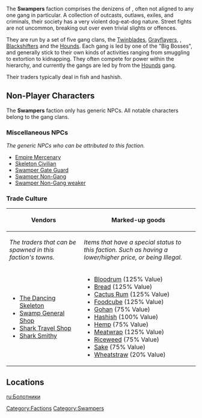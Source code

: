 The **Swampers** faction comprises the denizens of [](The_Swamp.md), often not aligned to any one gang in
particular. A collection of outcasts, outlaws, exiles, and criminals,
their society has a very violent dog-eat-dog nature. Street fights are
not uncommon, breaking out over even trivial slights or offences.

They are run by a set of five gang clans, the
[Twinblades](Twinblades.md "wikilink"),
[Grayflayers](Grayflayers.md "wikilink"), [](Stone_Rats.md), [Blackshifters](Blackshifters.md "wikilink")
and the [Hounds](Hounds.md "wikilink"). Each gang is led by one of the "Big
Bosses", and generally stick to their own kinds of activities ranging
from smuggling to extortion to kidnapping. They often compete for power
within the hierarchy, and currently the gangs are led by [](Big_Grim.md) from the [Hounds](Hounds.md "wikilink") gang.

Their traders typically deal in fish and hashish.

## Non-Player Characters

The **Swampers** faction only has generic NPCs. All notable characters
belong to the gang clans.

### Miscellaneous NPCs

*The generic NPCs who can be attributed to this faction.*

- [Empire Mercenary](Empire_Mercenary.md "wikilink")
- [Skeleton Civilian](Skeleton_Civilian.md "wikilink")
- [Swamper Gate Guard](Swamper_Gate_Guard.md "wikilink")
- [Swamper Non-Gang](Swamper_Non-Gang.md "wikilink")
- [Swamper Non-Gang weaker](Swamper_Non-Gang_weaker "wikilink")

### Trade Culture

<table>
<thead>
<tr class="header">
<th><p>Vendors</p></th>
<th><p>Marked-up goods</p></th>
</tr>
</thead>
<tbody>
<tr class="odd">
<td><p><em>The traders that can be spawned in this faction's
towns.</em></p></td>
<td><p><em>Items that have a special status to this faction. Such as
having a lower/higher price, or being Illegal.</em></p></td>
</tr>
<tr class="even">
<td><ul>
<li><a href="The_Dancing_Skeleton" title="wikilink">The Dancing
Skeleton</a></li>
<li><a href="Swamp_General_Shop" title="wikilink">Swamp General
Shop</a></li>
<li><a href="Shark_Travel_Shop" title="wikilink">Shark Travel
Shop</a></li>
<li><a href="Shark_Smithy" title="wikilink">Shark Smithy</a></li>
</ul></td>
<td><ul>
<li><a href="Bloodrum" title="wikilink">Bloodrum</a> (125% Value)</li>
<li><a href="Bread" title="wikilink">Bread</a> (125% Value)</li>
<li><a href="Cactus_Rum" title="wikilink">Cactus Rum</a> (125%
Value)</li>
<li><a href="Foodcube" title="wikilink">Foodcube</a> (125% Value)</li>
<li><a href="Gohan" title="wikilink">Gohan</a> (75% Value)</li>
<li><a href="Hashish" title="wikilink">Hashish</a> (100% Value)</li>
<li><a href="Hemp" title="wikilink">Hemp</a> (75% Value)</li>
<li><a href="Meatwrap" title="wikilink">Meatwrap</a> (125% Value)</li>
<li><a href="Riceweed" title="wikilink">Riceweed</a> (75% Value)</li>
<li><a href="Sake" title="wikilink">Sake</a> (75% Value)</li>
<li><a href="Wheatstraw" title="wikilink">Wheatstraw</a> (20%
Value)</li>
</ul></td>
</tr>
</tbody>
</table>

## Locations

[ru:Болотники](ru:Болотники "wikilink")

[Category:Factions](Category:Factions "wikilink")
[Category:Swampers](Category:Swampers "wikilink")